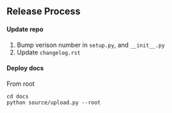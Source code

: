 ## Release Process
#### Update repo
1. Bump verison number in `setup.py`, and `__init__.py`
2. Update `changelog.rst`


#### Deploy docs
From root
```
cd docs
python source/upload.py --root
```
